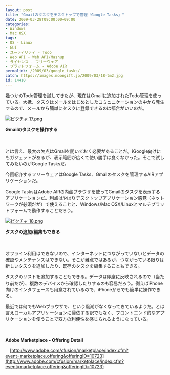 ```yaml
---
layout: post
title: "Gmailのタスクをデスクトップで管理「Google Tasks」"
date: 2009-03-28T09:00:00+09:00
categories:
- Windows
- Mac OSX
tags: 
- OS - Linux
- GUI
- ユーティリティ - Todo
- Web API - Web API/Mashup
- ライセンス - フリーウェア
- プラットフォーム - Adobe AIR
permalink: /2009/03/google_tasks/
catch: https://images.moongift.jp/2009/03/18-tm2.jpg
id: 14410
---
```

幾つかのTodo管理を試してきたが、現在はGmailに追加されたTodo管理を使っている。大抵、タスクはメールをはじめとしたコミュニケーションの中から発生するので、メールから簡単にタスクに登録できるのは都合がいいのだ。

  

[![ピクチャ 17.png](https://images.moongift.jp/2009/03/17-tm.jpg)](https://images.moongift.jp/2009/03/17.png)  
  
**Gmailのタスクを操作する**

  

　

  

とは言え、最大の欠点はGmailを開いておく必要があることだ。iGoogle向けにもガジェットがあるが、表示範囲が広くて使い勝手は良くなかった。そこで試してみたいのがGoogle Tasksだ。

  

今回紹介するフリーウェアはGoogle Tasks、Gmailのタスクを管理するAIRアプリケーションだ。

  
<!--more-->

Google TasksはAdobe AIRの内蔵ブラウザを使ってGmailのタスクを表示するアプリケーションだ。利点はやはりデスクトップアプリケーション感覚（ネットワークが必須だが）で使えることと、Windows/Mac OSX/Linuxとマルチプラットフォームで動作することだろう。

  

[![ピクチャ 18.png](https://images.moongift.jp/2009/03/18-tm2.jpg)](https://images.moongift.jp/2009/03/182.png)  
  
**タスクの追加/編集もできる**

  

　

  

オフライン利用はできないので、インターネットにつながっていないとデータの確認やメンテナンスはできない。そこが難点ではあるが、つながっている限りは新しいタスクを追加したり、既存のタスクを編集することもできる。

  

タスクのリストを追加することもできる。データは即座に反映されるので（当たり前だが）、複数のデバイスから確認したりするのも容易だろう。例えばiPhone向けのインタフェースも用意されているので、iPhoneからでも簡単に操作できる。

  

最近では何でもWebブラウザで、という風潮がなくなってきているようだ。とは言えローカルアプリケーションに帰依する訳でもなく、フロントエンド的なアプリケーションを使うことで双方の利便性を感じられるようになっている。

  

　

  

**Adobe Marketplace - Offering Detail**  
  
　[http://www.adobe.com/cfusion/marketplace/index.cfm?event=marketplace.offering&offeringID=10723](http://www.adobe.com/cfusion/marketplace/index.cfm?event=marketplace.offering&offeringID=10723)

  
